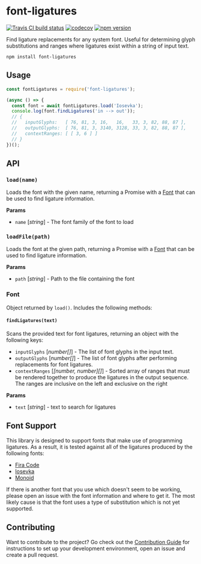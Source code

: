 # font-ligatures

[![Travis CI build status](https://travis-ci.org/princjef/font-ligatures.svg?branch=master)](https://travis-ci.org/princjef/font-ligatures)
[![codecov](https://codecov.io/gh/princjef/font-ligatures/branch/master/graph/badge.svg)](https://codecov.io/gh/princjef/font-ligatures)
[![npm version](https://img.shields.io/npm/v/font-ligatures.svg)](https://npmjs.org/package/font-ligatures)

Find ligature replacements for any system font. Useful for determining glyph
substitutions and ranges where ligatures exist within a string of input text.

```
npm install font-ligatures
```

## Usage

```js
const fontLigatures = require('font-ligatures');

(async () => {
  const font = await fontLigatures.load('Iosevka');
  console.log(font.findLigatures('in --> out'));
  // {
  //   inputGlyphs:   [ 76, 81, 3, 16,   16,   33, 3, 82, 88, 87 ],
  //   outputGlyphs:  [ 76, 81, 3, 3140, 3128, 33, 3, 82, 88, 87 ],
  //   contextRanges: [ [ 3, 6 ] ]
  // }
})();
```

## API

### `load(name)`

Loads the font with the given name, returning a Promise with a [Font](#font)
that can be used to find ligature information.

**Params**

 * `name` [*string*] - The font family of the font to load

### `loadFile(path)`

Loads the font at the given path, returning a Promise with a [Font](#font) that
can be used to find ligature information.

**Params**

 * `path` [*string*] - Path to the file containing the font

### Font

Object returned by `load()`. Includes the following methods:

#### `findLigatures(text)`

Scans the provided text for font ligatures, returning an object with the
following keys:

 * `inputGlyphs` [*number[]*] - The list of font glyphs in the input text.
 * `outputGlyphs` [*number[]*] - The list of font glyphs after performing
   replacements for font ligatures.
 * `contextRanges` [*[number, number]\[\]*] - Sorted array of ranges that must
   be rendered together to produce the ligatures in the output sequence. The
   ranges are inclusive on the left and exclusive on the right

**Params**

 * `text` [*string*] - text to search for ligatures

## Font Support

This library is designed to support fonts that make use of programming
ligatures. As a result, it is tested against all of the ligatures produced by
the following fonts:

 * [Fira Code][]
 * [Iosevka][]
 * [Monoid][]

If there is another font that you use which doesn't seem to be working, please
open an issue with the font information and where to get it. The most likely
cause is that the font uses a type of substitution which is not yet supported.

## Contributing

Want to contribute to the project? Go check out the [Contribution 
Guide](CONTRIBUTING.md) for instructions to set up your development 
environment, open an issue and create a pull request.

[Fira Code]: https://github.com/tonsky/FiraCode
[Iosevka]: https://be5invis.github.io/Iosevka
[Monoid]: https://larsenwork.com/monoid
